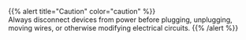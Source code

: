 {{% alert title="Caution" color="caution" %}}  
Always disconnect devices from power before plugging, unplugging, moving wires, or otherwise modifying electrical circuits.
{{% /alert %}}
